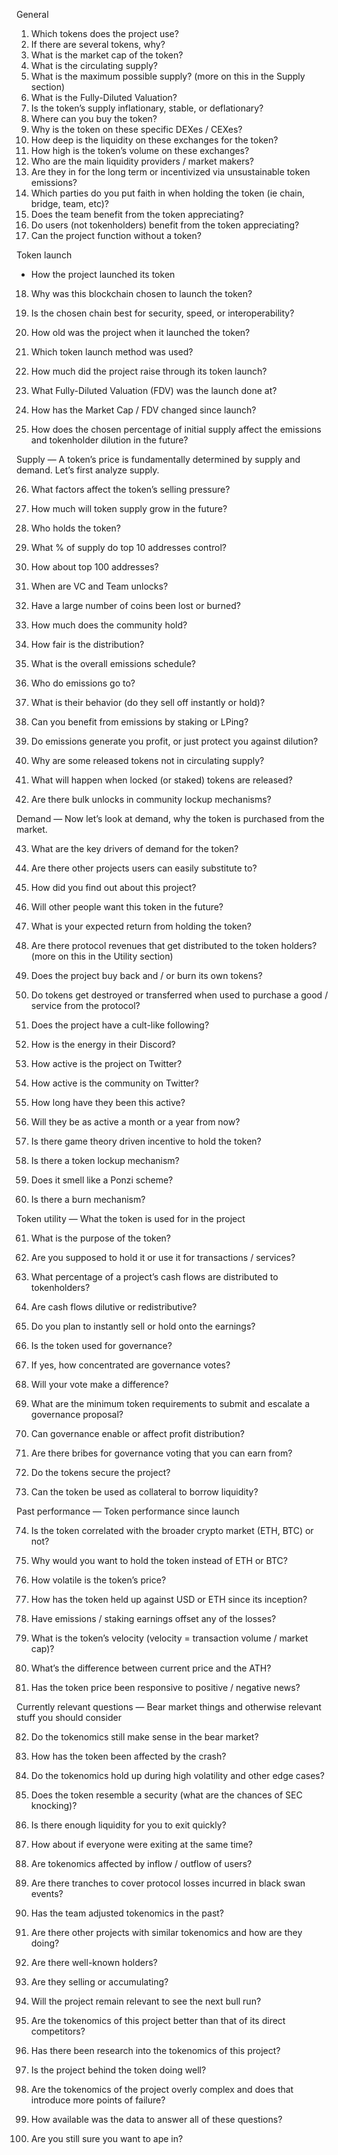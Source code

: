 General

1. Which tokens does the project use?
2. If there are several tokens, why?
3. What is the market cap of the token?
4. What is the circulating supply?
5. What is the maximum possible supply? (more on this in the Supply section)
6. What is the Fully-Diluted Valuation?
7. Is the token’s supply inflationary, stable, or deflationary?
8. Where can you buy the token?
9. Why is the token on these specific DEXes / CEXes?
10. How deep is the liquidity on these exchanges for the token?
11. How high is the token’s volume on these exchanges?
12. Who are the main liquidity providers / market makers?
13. Are they in for the long term or incentivized via unsustainable token emissions?
14. Which parties do you put faith in when holding the token (ie chain, bridge, team, etc)?
15. Does the team benefit from the token appreciating?
16. Do users (not tokenholders) benefit from the token appreciating?
17. Can the project function without a token?

Token launch
- How the project launched its token

18. Why was this blockchain chosen to launch the token?

19. Is the chosen chain best for security, speed, or interoperability?

20. How old was the project when it launched the token?

21. Which token launch method was used?

22. How much did the project raise through its token launch?

23. What Fully-Diluted Valuation (FDV) was the launch done at?

24. How has the Market Cap / FDV changed since launch?

25. How does the chosen percentage of initial supply affect the emissions and tokenholder dilution in the future?

Supply
— A token’s price is fundamentally determined by supply and demand. Let’s first analyze supply.

26. What factors affect the token’s selling pressure?

27. How much will token supply grow in the future?

28. Who holds the token?

29. What % of supply do top 10 addresses control?

30. How about top 100 addresses?

31. When are VC and Team unlocks?

32. Have a large number of coins been lost or burned?

33. How much does the community hold?

34. How fair is the distribution?

35. What is the overall emissions schedule?

36. Who do emissions go to?

37. What is their behavior (do they sell off instantly or hold)?

38. Can you benefit from emissions by staking or LPing?

39. Do emissions generate you profit, or just protect you against dilution?

40. Why are some released tokens not in circulating supply?

41. What will happen when locked (or staked) tokens are released?

42. Are there bulk unlocks in community lockup mechanisms?

Demand
— Now let’s look at demand, why the token is purchased from the market.

43. What are the key drivers of demand for the token?

44. Are there other projects users can easily substitute to?

45. How did you find out about this project?

46. Will other people want this token in the future?

47. What is your expected return from holding the token?

48. Are there protocol revenues that get distributed to the token holders? (more on this in the Utility section)

49. Does the project buy back and / or burn its own tokens?

50. Do tokens get destroyed or transferred when used to purchase a good / service from the protocol?

51. Does the project have a cult-like following?

52. How is the energy in their Discord?

53. How active is the project on Twitter?

54. How active is the community on Twitter?

55. How long have they been this active?

56. Will they be as active a month or a year from now?

57. Is there game theory driven incentive to hold the token?

58. Is there a token lockup mechanism?

59. Does it smell like a Ponzi scheme?

60. Is there a burn mechanism?

Token utility
— What the token is used for in the project

61. What is the purpose of the token?

62. Are you supposed to hold it or use it for transactions / services?

63. What percentage of a project’s cash flows are distributed to tokenholders?

64. Are cash flows dilutive or redistributive?

65. Do you plan to instantly sell or hold onto the earnings?

66. Is the token used for governance?

67. If yes, how concentrated are governance votes?

68. Will your vote make a difference?

69. What are the minimum token requirements to submit and escalate a governance proposal?

70. Can governance enable or affect profit distribution?

71. Are there bribes for governance voting that you can earn from?

72. Do the tokens secure the project?

73. Can the token be used as collateral to borrow liquidity?

Past performance
— Token performance since launch

74. Is the token correlated with the broader crypto market (ETH, BTC) or not?

75. Why would you want to hold the token instead of ETH or BTC?

76. How volatile is the token’s price?

77. How has the token held up against USD or ETH since its inception?

78. Have emissions / staking earnings offset any of the losses?

79. What is the token’s velocity (velocity = transaction volume / market cap)?

80. What’s the difference between current price and the ATH?

81. Has the token price been responsive to positive / negative news?

Currently relevant questions
— Bear market things and otherwise relevant stuff you should consider

82. Do the tokenomics still make sense in the bear market?

83. How has the token been affected by the crash?

84. Do the tokenomics hold up during high volatility and other edge cases?

85. Does the token resemble a security (what are the chances of SEC knocking)?

86. Is there enough liquidity for you to exit quickly?

87. How about if everyone were exiting at the same time?

88. Are tokenomics affected by inflow / outflow of users?

89. Are there tranches to cover protocol losses incurred in black swan events?

90. Has the team adjusted tokenomics in the past?

91. Are there other projects with similar tokenomics and how are they doing?

92. Are there well-known holders?

93. Are they selling or accumulating?

94. Will the project remain relevant to see the next bull run?

95. Are the tokenomics of this project better than that of its direct competitors?

96. Has there been research into the tokenomics of this project?

97. Is the project behind the token doing well?

98. Are the tokenomics of the project overly complex and does that introduce more points of failure?

99. How available was the data to answer all of these questions?

100. Are you still sure you want to ape in?
